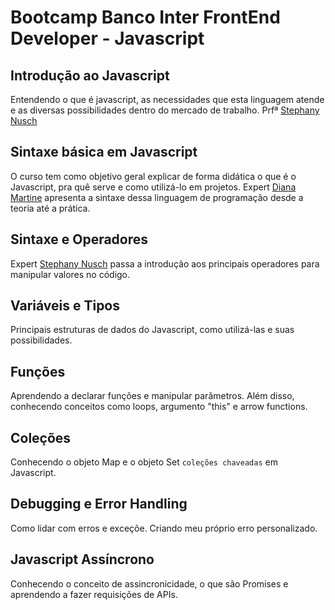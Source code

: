 # Bootcamp Banco Inter FrontEnd Developer - Javascript

## Introdução ao Javascript
  Entendendo o que é javascript, as necessidades que esta linguagem atende e as diversas possibilidades dentro do mercado de trabalho. Prfª [Stephany Nusch](https://www.linkedin.com/in/stephanynusch/)

## Sintaxe básica em Javascript
  O curso tem como objetivo geral explicar de forma didática o que é o Javascript, pra quê serve e como utilizá-lo em projetos. Expert [Diana Martine](https://www.linkedin.com/in/dianamartine/) apresenta a sintaxe dessa linguagem de programação desde a teoria até a prática.

## Sintaxe e Operadores
  Expert [Stephany Nusch](https://www.linkedin.com/in/stephanynusch/) passa a introdução aos principais operadores para manipular valores no código.
  
## Variáveis e Tipos
  Principais estruturas de dados do Javascript, como utilizá-las e suas possibilidades.

## Funções
  Aprendendo a declarar funções e manipular parâmetros. Além disso, conhecendo conceitos como loops, argumento "this" e arrow functions.

## Coleções
  Conhecendo o objeto Map e o objeto Set `coleções chaveadas` em Javascript.

## Debugging e Error Handling
   Como lidar com erros e exceçõe. Criando meu próprio erro personalizado.
   
## Javascript Assíncrono
   Conhecendo o conceito de assincronicidade, o que são Promises e aprendendo a fazer requisições de APIs.
